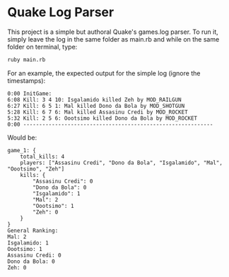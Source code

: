 # Quake Log Parser
This project is a simple but authoral Quake's games.log parser. To run it, simply leave the log in the same folder as main.rb and while on the same folder on terminal, type:

````sh
ruby main.rb
````

For an example, the expected output for the simple log (ignore the timestamps):  
```
0:00 InitGame: 
6:08 Kill: 3 4 10: Isgalamido killed Zeh by MOD_RAILGUN
6:27 Kill: 6 5 1: Mal killed Dono da Bola by MOD_SHOTGUN
5:28 Kill: 6 7 6: Mal killed Assasinu Credi by MOD_ROCKET
5:32 Kill: 2 5 6: Oootsimo killed Dono da Bola by MOD_ROCKET
0:00 ------------------------------------------------------------
```
Would be:
```
game_1: {
    total_kills: 4
    players: ["Assasinu Credi", "Dono da Bola", "Isgalamido", "Mal", "Oootsimo", "Zeh"]
    kills: {
        "Assasinu Credi": 0
        "Dono da Bola": 0
        "Isgalamido": 1
        "Mal": 2
        "Oootsimo": 1
        "Zeh": 0
    }
}
General Ranking:
Mal: 2
Isgalamido: 1
Oootsimo: 1
Assasinu Credi: 0
Dono da Bola: 0
Zeh: 0
```
